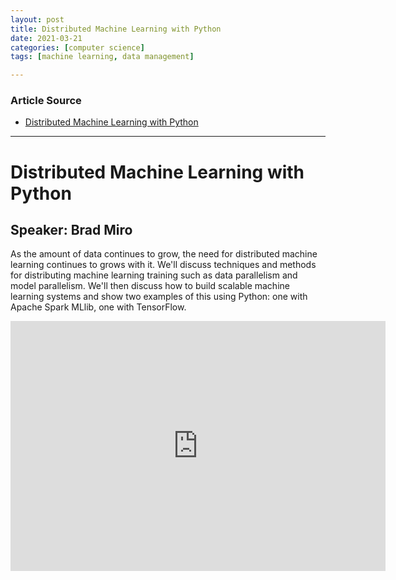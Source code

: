 ```yaml
---
layout: post
title: Distributed Machine Learning with Python 
date: 2021-03-21
categories: [computer science]
tags: [machine learning, data management]

---
```


### Article Source

* [Distributed Machine Learning with Python](https://www.youtube.com/watch?v=eVvjbTZc1CM)

---

# Distributed Machine Learning with Python


## Speaker: Brad Miro

As the amount of data continues to grow, the need for distributed machine
learning continues to grows with it. We'll discuss techniques and methods
for distributing machine learning training such as data parallelism and
model parallelism. We'll then discuss how to build scalable machine learning
systems and show two examples of this using Python: one with Apache Spark
MLlib, one with TensorFlow.

<iframe width="600" height="400" src="https://www.youtube.com/embed/eVvjbTZc1CM" title="YouTube video player" frameborder="0" allow="accelerometer; autoplay; clipboard-write; encrypted-media; gyroscope; picture-in-picture" allowfullscreen></iframe>